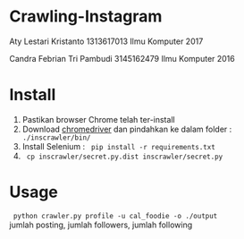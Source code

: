 # Crawling-Instagram

Aty Lestari Kristanto         1313617013    Ilmu Komputer 2017

Candra Febrian Tri Pambudi    3145162479    Ilmu Komputer 2016


# Install

1. Pastikan browser Chrome telah ter-install
2. Download <a href="https://sites.google.com/a/chromium.org/chromedriver/">chromedriver</a> dan pindahkan ke dalam folder : <code> ./inscrawler/bin/ </code>
3. Install Selenium : <code> pip install -r requirements.txt </code>
4. <code> cp inscrawler/secret.py.dist inscrawler/secret.py </code>


# Usage
<code> python crawler.py profile -u cal_foodie -o ./output </code> <br>
jumlah posting, jumlah followers, jumlah following

